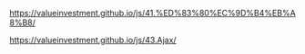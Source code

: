 https://valueinvestment.github.io/js/41.%ED%83%80%EC%9D%B4%EB%A8%B8/

https://valueinvestment.github.io/js/43.Ajax/
